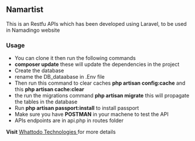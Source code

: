 
## Namartist

This is an Restfu APIs which has been developed using Laravel, to be used in Namadingo website


### Usage
- You can clone it then run the following commands
- **composer update** these will update the dependencies in the project
- Create the database 
- rename the DB_dataabase in .Env file
- Then run this command to clear caches **php artisan config:cache** and this **php artisan cache:clear**
- the run the migrations command **php artisan migrate** this will propagate the tables in the database 
- Run **php artisan passport:install** to install passport
- Make sure you have **POSTMAN** in your machene to test the API
- APIs endpoints are in api.php in routes folder

**Visit** <a href="https://whattodo.tech" target="_brank">Whattodo Technologies </a> for more details

